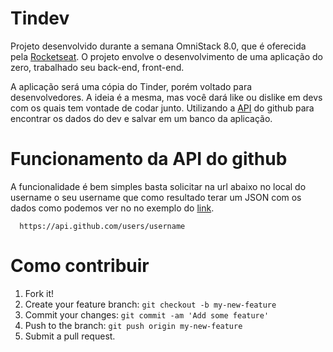 # Tindev

Projeto desenvolvido durante a semana OmniStack 8.0, que é oferecida pela [Rocketseat](https://github.com/Rocketseat). O projeto envolve o desenvolvimento de uma aplicação do zero, trabalhado seu back-end, front-end.

A aplicação será uma cópia do Tinder, porém voltado para desenvolvedores. A ideia é a mesma, mas você dará like ou dislike em devs com os quais tem vontade de codar junto. Utilizando a [API](https://api.github.com/users/) do github para encontrar os dados do dev e salvar em um banco da aplicação.

# Funcionamento da API do github

A funcionalidade é bem simples basta solicitar na url abaixo no local do username o seu username que como resultado terar um JSON com os dados como podemos ver no no exemplo do [link](https://api.github.com/users/brunosousadev).

```
  https://api.github.com/users/username
 ```
 
# Como contribuir
1. Fork it!
2. Create your feature branch: `git checkout -b my-new-feature`
3. Commit your changes: `git commit -am 'Add some feature'`
4. Push to the branch: `git push origin my-new-feature`
5. Submit a pull request.
 
